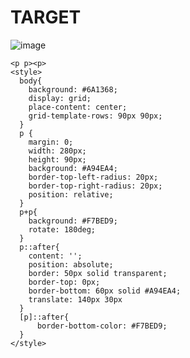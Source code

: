 # TARGET

![image](https://github.com/gaschneider/cssbattle/assets/16023844/778c4a13-57a5-4cf9-8eaa-3b6745110181)

```
<p p><p>
<style>
  body{
    background: #6A1368;
    display: grid;
    place-content: center;
    grid-template-rows: 90px 90px;
  }
  p {
    margin: 0;
    width: 280px;
    height: 90px;
    background: #A94EA4;
    border-top-left-radius: 20px;
    border-top-right-radius: 20px;
    position: relative;
  }
  p+p{
    background: #F7BED9;
    rotate: 180deg;
  }
  p::after{
    content: '';
    position: absolute;
    border: 50px solid transparent;
    border-top: 0px;
    border-bottom: 60px solid #A94EA4;
    translate: 140px 30px
  }
  [p]::after{
      border-bottom-color: #F7BED9;
  }
</style>
```
